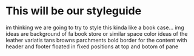 # This will be our styleguide

im thinking we are going to try to style this kinda like a book case... 
img ideas are background of fa book store or similar space
color ideas of the leather variatis tans browns parchments
bold border for the content with header and footer floated in fixed positions at top and botom of pane

